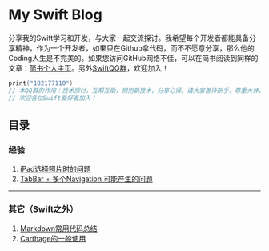 # My Swift Blog

分享我的Swift学习和开发，与大家一起交流探讨。我希望每个开发者都能具备分享精神，作为一个开发者，如果只在Github拿代码，而不不愿意分享，那么他的Coding人生是不完美的。如果您访问GitHub网络不佳，可以在简书阅读到同样的文章：[简书个人主页](http://www.jianshu.com/users/c731b4ea6806/)。另外[SwiftQQ群](https://github.com/pangpingfei/SwiftBlog/blob/master/Others/QQGroup.md)，欢迎加入！

```swift
print("182177110")
// 本QQ群的作用：技术探讨，互帮互助，拥抱新技术，分享心得。请大家善待新手，尊重大神，营造和谐的氛围。
// 欢迎各位Swift爱好者加入！
```

## 目录

### 经验
1. [iPad选择照片时的问题](https://github.com/pangpingfei/SwiftBlog/blob/master/Exp/001.md)
2. [TabBar + 多个Navigation 可能产生的问题](https://github.com/pangpingfei/SwiftBlog/blob/master/Exp/002.md)

---

### 其它（Swift之外）
1. [Markdown常用代码总结](https://github.com/pangpingfei/SwiftBlog/blob/master/Others/Markdown.md)
2. [Carthage的一般使用](https://github.com/pangpingfei/SwiftBlog/blob/master/Others/Carthage.md)